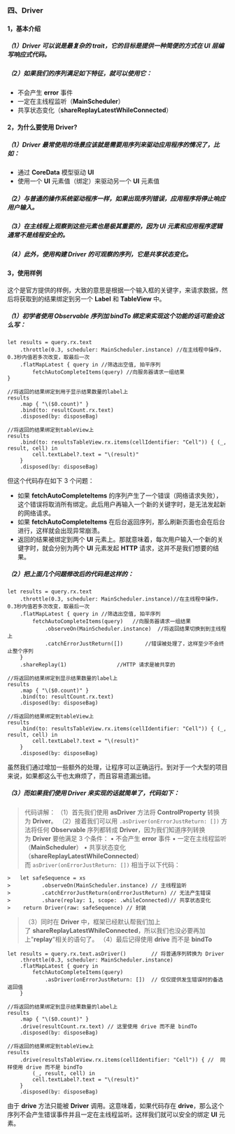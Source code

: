 ### 四、Driver

#### 1，基本介绍
##### （1）Driver 可以说是最复杂的 trait，它的目标是提供一种简便的方式在 UI 层编写响应式代码。
##### （2）如果我们的序列满足如下特征，就可以使用它：

* 不会产生 **error** 事件
* 一定在主线程监听（**MainScheduler**）
* 共享状态变化（**shareReplayLatestWhileConnected**）

#### 2，为什么要使用 Driver?

##### （1）Driver 最常使用的场景应该就是需要用序列来驱动应用程序的情况了，比如：

* 通过 **CoreData** 模型驱动 **UI**
* 使用一个 **UI** 元素值（绑定）来驱动另一个 **UI** 元素值
	
##### （2）与普通的操作系统驱动程序一样，如果出现序列错误，应用程序将停止响应用户输入。
##### （3）在主线程上观察到这些元素也是极其重要的，因为 UI 元素和应用程序逻辑通常不是线程安全的。
##### （4）此外，使用构建 Driver 的可观察的序列，它是共享状态变化。


#### 3，使用样例
这个是官方提供的样例，大致的意思是根据一个输入框的关键字，来请求数据，然后将获取到的结果绑定到另一个 **Label** 和 **TableView** 中。

##### （1）初学者使用 Observable 序列加 bindTo 绑定来实现这个功能的话可能会这么写：

```
let results = query.rx.text
    .throttle(0.3, scheduler: MainScheduler.instance) //在主线程中操作，0.3秒内值若多次改变，取最后一次
    .flatMapLatest { query in //筛选出空值, 拍平序列
        fetchAutoCompleteItems(query) //向服务器请求一组结果
}
 
//将返回的结果绑定到用于显示结果数量的label上
results
    .map { "\($0.count)" }
    .bind(to: resultCount.rx.text)
    .disposed(by: disposeBag)
 
//将返回的结果绑定到tableView上
results
    .bind(to: resultsTableView.rx.items(cellIdentifier: "Cell")) { (_, result, cell) in
        cell.textLabel?.text = "\(result)"
    }
    .disposed(by: disposeBag)
```

但这个代码存在如下 3 个问题：

* 如果 **fetchAutoCompleteItems** 的序列产生了一个错误（网络请求失败），这个错误将取消所有绑定。此后用户再输入一个新的关键字时，是无法发起新的网络请求。
* 如果 **fetchAutoCompleteItems** 在后台返回序列，那么刷新页面也会在后台进行，这样就会出现异常崩溃。
* 返回的结果被绑定到两个 **UI** 元素上。那就意味着，每次用户输入一个新的关键字时，就会分别为两个 **UI** 元素发起 **HTTP** 请求，这并不是我们想要的结果。

##### （2）把上面几个问题修改后的代码是这样的：

```
let results = query.rx.text
    .throttle(0.3, scheduler: MainScheduler.instance)//在主线程中操作，0.3秒内值若多次改变，取最后一次
    .flatMapLatest { query in //筛选出空值, 拍平序列
        fetchAutoCompleteItems(query)   //向服务器请求一组结果
            .observeOn(MainScheduler.instance)  //将返回结果切换到到主线程上
            .catchErrorJustReturn([])       //错误被处理了，这样至少不会终止整个序列
    }
    .shareReplay(1)                //HTTP 请求是被共享的
 
//将返回的结果绑定到显示结果数量的label上
results
    .map { "\($0.count)" }
    .bind(to: resultCount.rx.text)
    .disposed(by: disposeBag)
 
//将返回的结果绑定到tableView上
results
    .bind(to: resultsTableView.rx.items(cellIdentifier: "Cell")) { (_, result, cell) in
        cell.textLabel?.text = "\(result)"
    }
    .disposed(by: disposeBag)
```


虽然我们通过增加一些额外的处理，让程序可以正确运行。到对于一个大型的项目来说，如果都这么干也太麻烦了，而且容易遗漏出错。 

##### （3）而如果我们使用 Driver 来实现的话就简单了，代码如下：

> 代码讲解：
> （1）首先我们使用 **asDriver** 方法将 **ControlProperty** 转换为 **Driver**。
> （2）接着我们可以用 `.asDriver(onErrorJustReturn: [])` 方法将任何 **Observable** 序列都转成 **Driver**，因为我们知道序列转换为 **Driver** 要他满足 3 个条件：
> 	•	不会产生 **error** 事件
> 	•	一定在主线程监听（**MainScheduler**）
> 	•	共享状态变化（**shareReplayLatestWhileConnected**）
> 而 `asDriver(onErrorJustReturn: [])` 相当于以下代码：
>
```        
>   let safeSequence = xs
>          .observeOn(MainScheduler.instance) // 主线程监听
>          .catchErrorJustReturn(onErrorJustReturn) // 无法产生错误
>          .share(replay: 1, scope: .whileConnected)// 共享状态变化
>    return Driver(raw: safeSequence) // 封装
```
> （3）同时在 **Driver** 中，框架已经默认帮我们加上了 **shareReplayLatestWhileConnected**，所以我们也没必要再加上"**replay**"相关的语句了。
> （4）最后记得使用 **drive** 而不是 **bindTo**

```
let results = query.rx.text.asDriver()        // 将普通序列转换为 Driver
    .throttle(0.3, scheduler: MainScheduler.instance)
    .flatMapLatest { query in
        fetchAutoCompleteItems(query)
            .asDriver(onErrorJustReturn: [])  // 仅仅提供发生错误时的备选返回值
    }
 
//将返回的结果绑定到显示结果数量的label上
results
    .map { "\($0.count)" }
    .drive(resultCount.rx.text) // 这里使用 drive 而不是 bindTo
    .disposed(by: disposeBag)
 
//将返回的结果绑定到tableView上
results
    .drive(resultsTableView.rx.items(cellIdentifier: "Cell")) { //  同样使用 drive 而不是 bindTo
        (_, result, cell) in
        cell.textLabel?.text = "\(result)"
    }
    .disposed(by: disposeBag)
```
由于 **drive** 方法只能被 **Driver** 调用。这意味着，如果代码存在 **drive**，那么这个序列不会产生错误事件并且一定在主线程监听。这样我们就可以安全的绑定 **UI** 元素。


